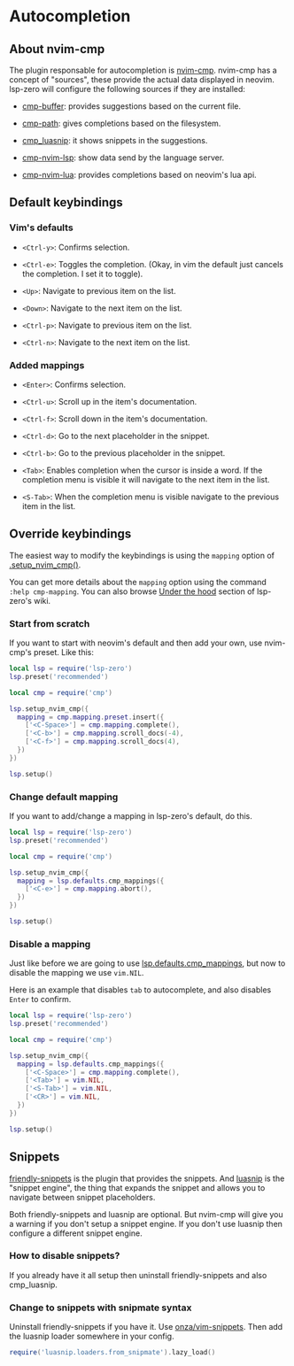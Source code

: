 # Autocompletion

## About nvim-cmp

The plugin responsable for autocompletion is [nvim-cmp](https://github.com/hrsh7th/nvim-cmp). nvim-cmp has a concept of "sources", these provide the actual data displayed in neovim. lsp-zero will configure the following sources if they are installed:

* [cmp-buffer](https://github.com/hrsh7th/cmp-buffer): provides suggestions based on the current file.

* [cmp-path](https://github.com/hrsh7th/cmp-path): gives completions based on the filesystem.

* [cmp_luasnip](https://github.com/saadparwaiz1/cmp_luasnip): it shows snippets in the suggestions.

* [cmp-nvim-lsp](https://github.com/hrsh7th/cmp-nvim-lsp): show data send by the language server.

* [cmp-nvim-lua](https://github.com/hrsh7th/cmp-nvim-lua): provides completions based on neovim's lua api.

## Default keybindings

### Vim's defaults

* `<Ctrl-y>`: Confirms selection.

* `<Ctrl-e>`: Toggles the completion. (Okay, in vim the default just cancels the completion. I set it to toggle).

* `<Up>`: Navigate to previous item on the list.

* `<Down>`: Navigate to the next item on the list.

* `<Ctrl-p>`: Navigate to previous item on the list.

* `<Ctrl-n>`: Navigate to the next item on the list.

### Added mappings

* `<Enter>`: Confirms selection.

* `<Ctrl-u>`: Scroll up in the item's documentation.

* `<Ctrl-f>`: Scroll down in the item's documentation.

* `<Ctrl-d>`: Go to the next placeholder in the snippet.

* `<Ctrl-b>`: Go to the previous placeholder in the snippet.

* `<Tab>`: Enables completion when the cursor is inside a word. If the completion menu is visible it will navigate to the next item in the list.

* `<S-Tab>`: When the completion menu is visible navigate to the previous item in the list.

## Override keybindings

The easiest way to modify the keybindings is using the `mapping` option of [.setup_nvim_cmp()](https://github.com/VonHeikemen/lsp-zero.nvim/blob/v1.x/doc/md/api-reference.md#setup_nvim_cmpopts).

You can get more details about the `mapping` option using the command `:help cmp-mapping`. You can also browse [Under the hood](https://github.com/VonHeikemen/lsp-zero.nvim/wiki/Under-the-hood) section of lsp-zero's wiki.

### Start from scratch

If you want to start with neovim's default and then add your own, use nvim-cmp's preset. Like this:

```lua
local lsp = require('lsp-zero')
lsp.preset('recommended')

local cmp = require('cmp')

lsp.setup_nvim_cmp({
  mapping = cmp.mapping.preset.insert({
    ['<C-Space>'] = cmp.mapping.complete(),
    ['<C-b>'] = cmp.mapping.scroll_docs(-4),
    ['<C-f>'] = cmp.mapping.scroll_docs(4),
  })
})

lsp.setup()
```

### Change default mapping

If you want to add/change a mapping in lsp-zero's default, do this.

```lua
local lsp = require('lsp-zero')
lsp.preset('recommended')

local cmp = require('cmp')

lsp.setup_nvim_cmp({
  mapping = lsp.defaults.cmp_mappings({
    ['<C-e>'] = cmp.mapping.abort(),
  })
})

lsp.setup()
```

### Disable a mapping

Just like before we are going to use [lsp.defaults.cmp_mappings](https://github.com/VonHeikemen/lsp-zero.nvim/blob/v1.x/doc/md/api-reference.md#defaultscmp_mappingsopts), but now to disable the mapping we use `vim.NIL`.

Here is an example that disables `tab` to autocomplete, and also disables `Enter` to confirm.

```lua
local lsp = require('lsp-zero')
lsp.preset('recommended')

local cmp = require('cmp')

lsp.setup_nvim_cmp({
  mapping = lsp.defaults.cmp_mappings({
    ['<C-Space>'] = cmp.mapping.complete(),
    ['<Tab>'] = vim.NIL,
    ['<S-Tab>'] = vim.NIL,
    ['<CR>'] = vim.NIL,
  })
})

lsp.setup()
```

## Snippets

[friendly-snippets](https://github.com/rafamadriz/friendly-snippets) is the plugin that provides the snippets. And [luasnip](https://github.com/L3MON4D3/LuaSnip/) is the "snippet engine", the thing that expands the snippet and allows you to navigate between snippet placeholders.

Both friendly-snippets and luasnip are optional. But nvim-cmp will give you a warning if you don't setup a snippet engine. If you don't use luasnip then configure a different snippet engine.

### How to disable snippets?

If you already have it all setup then uninstall friendly-snippets and also cmp_luasnip. 

### Change to snippets with snipmate syntax

Uninstall friendly-snippets if you have it. Use [onza/vim-snippets](https://github.com/honza/vim-snippets). Then add the luasnip loader somewhere in your config.

```lua
require('luasnip.loaders.from_snipmate').lazy_load()
```

